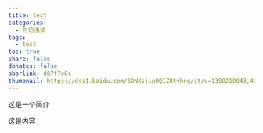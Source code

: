 ```yaml
---
title: test
categories:
  - 时论浅谈
tags:
  - test
toc: true
share: false
donates: false
abbrlink: d87f7e0c
thumbnail: https://dss1.baidu.com/6ONXsjip0QIZ8tyhnq/it/u=1388218843,4012752830&fm=55&app=54&f=JPEG?w=1140&h=640
---
```


<div class="description-text"><span class="text">这是一个简介</span></div>

<!-- more -->

这是内容